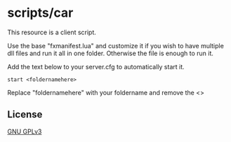 # scripts/car

This resource is a client script.

Use the base "fxmanifest.lua" and customize it if you wish to have multiple dll files and run it all in one folder. Otherwise the file is enough to run it.

Add the text below to your server.cfg to automatically start it.
```
start <foldernamehere>
```

Replace "foldernamehere" with your foldername and remove the <>

## License
[GNU GPLv3](https://choosealicense.com/licenses/gpl-3.0/)
